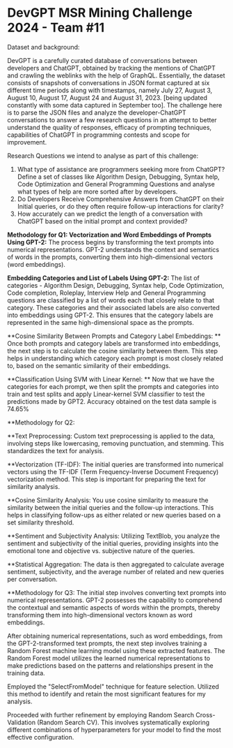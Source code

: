 # DevGPT MSR Mining Challenge 2024 - Team #11

Dataset and background: 

DevGPT is a carefully curated database of conversations between developers and ChatGPT, obtained by tracking the mentions of ChatGPT and crawling the weblinks with the help of GraphQL. Essentially, the dataset consists of snapshots of conversations in JSON format captured at six different time periods along with timestamps, namely July 27, August 3, August 10, August 17, August 24 and August 31, 2023. [being updated constantly with some data captured in September too]. The challenge here is to parse the JSON files and analyze the developer-ChatGPT conversations to answer a few research questions in an attempt to better understand the quality of responses, efficacy of prompting techniques, capabilities of ChatGPT in programming contests and scope for improvement. 

Research Questions we intend to analyse as part of this challenge:
1. What type of assistance are programmers seeking more from ChatGPT? Define a set of classes like Algorithm Design, Debugging, Syntax help, Code Optimization and General Programming Questions and analyse what types of help are more sorted after by developers.
2. Do Developers Receive Comprehensive Answers from ChatGPT on their Initial queries, or do they often require follow-up interactions for clarity?
3. How accurately can we predict the length of a conversation with ChatGPT based on the initial prompt and context provided?

**Methodology for Q1:
Vectorization and Word Embeddings of Prompts Using GPT-2:** 
The process begins by transforming the text prompts into numerical representations. GPT-2 understands the context and semantics of words in the prompts, converting them into high-dimensional vectors (word embeddings). 

**Embedding Categories and List of Labels Using GPT-2:** 
The list of categories - Algorithm Design, Debugging, Syntax help, Code Optimization, Code completion, Roleplay, Interview Help and General Programming questions are classified by a list of words each that closely relate to that category. These categories and their associated labels are also converted into embeddings using GPT-2. This ensures that the category labels are represented in the same high-dimensional space as the prompts.

**Cosine Similarity Between Prompts and Category Label Embeddings: **
Once both prompts and category labels are transformed into embeddings, the next step is to calculate the cosine similarity between them. This step helps in understanding which category each prompt is most closely related to, based on the semantic similarity of their embeddings.

**Classification Using SVM with Linear Kernel: **
Now that we have the categories for each prompt, we then split the prompts and categories into train and test splits and apply Linear-kernel SVM classifier to test the predictions made by GPT2. Accuracy obtained on the test data sample is 74.65%


**Methodology for Q2: 

**Text Preprocessing: Custom text preprocessing is applied to the data, involving steps like lowercasing, removing punctuation, and stemming. This standardizes the text for analysis.

**Vectorization (TF-IDF): The initial queries are transformed into numerical vectors using the TF-IDF (Term Frequency-Inverse Document Frequency) vectorization method. This step is important for preparing the text for similarity analysis.

**Cosine Similarity Analysis: You use cosine similarity to measure the similarity between the initial queries and the follow-up interactions. This helps in classifying follow-ups as either related or new queries based on a set similarity threshold.

**Sentiment and Subjectivity Analysis: Utilizing TextBlob, you analyze the sentiment and subjectivity of the initial queries, providing insights into the emotional tone and objective vs. subjective nature of the queries.

**Statistical Aggregation: The data is then aggregated to calculate average sentiment, subjectivity, and the average number of related and new queries per conversation.


**Methodology for Q3:
The initial step involves converting text prompts into numerical representations. GPT-2 possesses the capability to comprehend the contextual and semantic aspects of words within the prompts, thereby transforming them into high-dimensional vectors known as word embeddings.

After obtaining numerical representations, such as word embeddings, from the GPT-2-transformed text prompts, the next step involves training a Random Forest machine learning model using these extracted features. The Random Forest model utilizes the learned numerical representations to make predictions based on the patterns and relationships present in the training data.

Employed the "SelectFromModel" technique for feature selection. Utilized this method to identify and retain the most significant features for my analysis.

Proceeded with further refinement by employing Random Search Cross-Validation (Random Search CV). This involves systematically exploring different combinations of hyperparameters for your model to find the most effective configuration.



